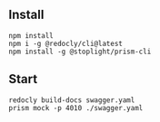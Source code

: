 ## Install

```shell
npm install
npm i -g @redocly/cli@latest
npm install -g @stoplight/prism-cli
```

## Start

```shell
redocly build-docs swagger.yaml
prism mock -p 4010 ./swagger.yaml
```

